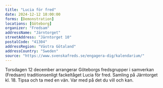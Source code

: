 ```yaml
---
title: "Lucia för fred"
date: 2024-12-12 18:00:00
forms: [Demonstration]
locations: [Göteborg]
organizer: "Fredsam"
addressName: "Järntorget"
streetAddress: "Järntorget 10"
postalCode: "41304"
addressRegion: "Västra Götaland"
addressCountry: "Sweden"
source: "https://www.svenskafreds.se/engagera-dig/kalendarium/"
---
```

Torsdagen 12 december arrangerar Göteborgs fredsgrupper i samverkan (Fredsam) traditionsenligt fackeltåget Lucia för fred. Samling på Järntorget kl. 18.
Tipsa och ta med en vän. Var med på det du vill och kan.